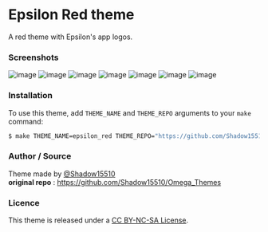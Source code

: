 # Epsilon Red theme
A red theme with Epsilon's app logos.

### Screenshots
![image](screenshots/home1.png)
![image](screenshots/home2.png)
![image](screenshots/calculation.png)
![image](screenshots/graph.png)
![image](screenshots/python.png)
![image](screenshots/atomic.png)
![image](screenchots/settings.png)

### Installation
To use this theme, add `THEME_NAME` and `THEME_REPO` arguments to your `make` command:
```bash
$ make THEME_NAME=epsilon_red THEME_REPO="https://github.com/Shadow15510/Omega_Themes"
```

### Author / Source
Theme made by [@Shadow15510](https://github.com/Shadow15510)
<br>
**original repo** : https://github.com/Shadow15510/Omega_Themes

### Licence
This theme is released under a [CC BY-NC-SA License](https://creativecommons.org/licenses/by-nc-sa/4.0/legalcode).
